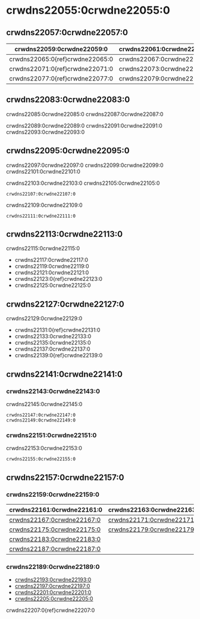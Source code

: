# crwdns22055:0crwdne22055:0

## crwdns22057:0crwdne22057:0

| crwdns22059:0crwdne22059:0      | crwdns22061:0crwdne22061:0 | crwdns22063:0crwdne22063:0 |
| ------------------------------- | -------------------------- | -------------------------- |
| crwdns22065:0{ref}crwdne22065:0 | crwdns22067:0crwdne22067:0 | crwdns22069:0crwdne22069:0 |
| crwdns22071:0{ref}crwdne22071:0 | crwdns22073:0crwdne22073:0 | crwdns22075:0crwdne22075:0 |
| crwdns22077:0{ref}crwdne22077:0 | crwdns22079:0crwdne22079:0 | crwdns22081:0crwdne22081:0 |

## crwdns22083:0crwdne22083:0

crwdns22085:0crwdne22085:0 crwdns22087:0crwdne22087:0

crwdns22089:0crwdne22089:0 crwdns22091:0crwdne22091:0 crwdns22093:0crwdne22093:0

## crwdns22095:0crwdne22095:0

crwdns22097:0crwdne22097:0 crwdns22099:0crwdne22099:0 crwdns22101:0crwdne22101:0

crwdns22103:0crwdne22103:0 crwdns22105:0crwdne22105:0

```
crwdns22107:0crwdne22107:0
```

crwdns22109:0crwdne22109:0

```{note}
crwdns22111:0crwdne22111:0
```

## crwdns22113:0crwdne22113:0

crwdns22115:0crwdne22115:0

- crwdns22117:0crwdne22117:0
- crwdns22119:0crwdne22119:0
- crwdns22121:0crwdne22121:0
- crwdns22123:0{ref}crwdne22123:0
- crwdns22125:0crwdne22125:0

## crwdns22127:0crwdne22127:0

crwdns22129:0crwdne22129:0
- crwdns22131:0{ref}crwdne22131:0
- crwdns22133:0crwdne22133:0
- crwdns22135:0crwdne22135:0
- crwdns22137:0crwdne22137:0
- crwdns22139:0{ref}crwdne22139:0

## crwdns22141:0crwdne22141:0

### crwdns22143:0crwdne22143:0

crwdns22145:0crwdne22145:0

```
crwdns22147:0crwdne22147:0
crwdns22149:0crwdne22149:0
```

### crwdns22151:0crwdne22151:0

crwdns22153:0crwdne22153:0

```
crwdns22155:0crwdne22155:0  
```

## crwdns22157:0crwdne22157:0

### crwdns22159:0crwdne22159:0

| crwdns22161:0crwdne22161:0                               | crwdns22163:0crwdne22163:0                               |
| -------------------------------------------------------- | -------------------------------------------------------- |
| [crwdns22167:0crwdne22167:0](crwdns22165:0crwdne22165:0) | [crwdns22171:0crwdne22171:0](crwdns22169:0crwdne22169:0) |
| [crwdns22175:0crwdne22175:0](crwdns22173:0crwdne22173:0) | [crwdns22179:0crwdne22179:0](crwdns22177:0crwdne22177:0) |
| [crwdns22183:0crwdne22183:0](crwdns22181:0crwdne22181:0) |                                                          |
| [crwdns22187:0crwdne22187:0](crwdns22185:0crwdne22185:0) |                                                          |

### crwdns22189:0crwdne22189:0

- [crwdns22193:0crwdne22193:0](crwdns22191:0crwdne22191:0)
- [crwdns22197:0crwdne22197:0](crwdns22195:0crwdne22195:0)
- [crwdns22201:0crwdne22201:0](crwdns22199:0crwdne22199:0)
- [crwdns22205:0crwdne22205:0](crwdns22203:0crwdne22203:0)

crwdns22207:0{ref}crwdne22207:0
